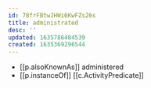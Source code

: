 ```yaml
---
id: 78frFBtwJHWi6KwFZs26s
title: administrated
desc: ''
updated: 1635786484539
created: 1635369296544
---
```



- [[p.alsoKnownAs]] administered
- [[p.instanceOf]] [[c.ActivityPredicate]]

